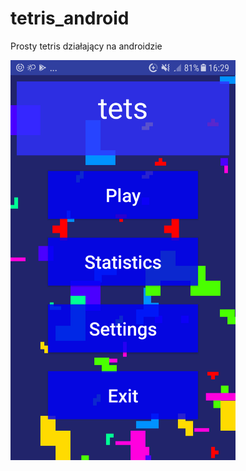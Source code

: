 # tetris_android

Prosty tetris działający na androidzie


<img src="https://github.com/snsv-dy/tetris_android/raw/master/Screenshot_20191214-162944.png" alt="screen1" width="360" height="640" />
